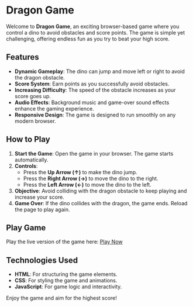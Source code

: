 # Dragon Game

Welcome to **Dragon Game**, an exciting browser-based game where you control a dino to avoid obstacles and score points. The game is simple yet challenging, offering endless fun as you try to beat your high score.

## Features

- **Dynamic Gameplay**: The dino can jump and move left or right to avoid the dragon obstacle.
- **Score System**: Earn points as you successfully avoid obstacles.
- **Increasing Difficulty**: The speed of the obstacle increases as your score goes up.
- **Audio Effects**: Background music and game-over sound effects enhance the gaming experience.
- **Responsive Design**: The game is designed to run smoothly on any modern browser.

## How to Play

1. **Start the Game**: Open the game in your browser. The game starts automatically.
2. **Controls**:
   - Press the **Up Arrow (↑)** to make the dino jump.
   - Press the **Right Arrow (→)** to move the dino to the right.
   - Press the **Left Arrow (←)** to move the dino to the left.
3. **Objective**: Avoid colliding with the dragon obstacle to keep playing and increase your score.
4. **Game Over**: If the dino collides with the dragon, the game ends. Reload the page to play again.

## Play Game

Play the live version of the game here: [Play Now](#)

## Technologies Used

- **HTML**: For structuring the game elements.
- **CSS**: For styling the game and animations.
- **JavaScript**: For game logic and interactivity.

Enjoy the game and aim for the highest score!